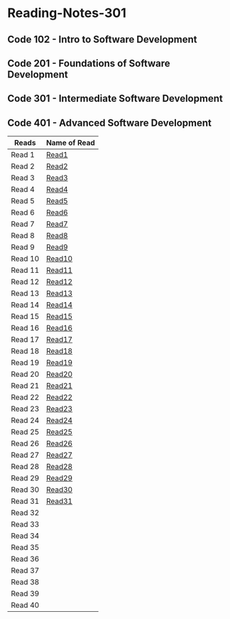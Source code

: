 # Reading-Notes-301
## Code 102 - Intro to Software Development
## Code 201 - Foundations of Software Development
## Code 301 - Intermediate Software Development
## Code 401 - Advanced Software Development


| Reads   | Name of Read |
| ----------- | ----------- |
| Read 1  |[Read1](https://zaidalasfar97.github.io/Reading-Notes/401/Read01)|
| Read 2  |[Read2](https://zaidalasfar97.github.io/Reading-Notes/401/Read02)|
| Read 3  |[Read3](https://zaidalasfar97.github.io/Reading-Notes/401/Read03)|
| Read 4  |[Read4](https://zaidalasfar97.github.io/Reading-Notes/401/Read04)|
| Read 5  |[Read5](https://zaidalasfar97.github.io/Reading-Notes/401/Read05)|
| Read 6  |[Read6](https://zaidalasfar97.github.io/Reading-Notes/401/Read06)|
| Read 7  |[Read7](https://zaidalasfar97.github.io/Reading-Notes/401/Read07)|
| Read 8  |[Read8](https://zaidalasfar97.github.io/Reading-Notes/401/Read08)|
| Read 9  |[Read9](https://zaidalasfar97.github.io/Reading-Notes/401/Read09)|
| Read 10 |[Read10](https://zaidalasfar97.github.io/Reading-Notes/401/Read10)|
| Read 11 |[Read11](https://zaidalasfar97.github.io/Reading-Notes/401/Read11)|
| Read 12 |[Read12](https://zaidalasfar97.github.io/Reading-Notes/401/Read12)|
| Read 13 |[Read13](https://zaidalasfar97.github.io/Reading-Notes/401/Read13)|
| Read 14 |[Read14](https://zaidalasfar97.github.io/Reading-Notes/401/Read14)|
| Read 15 |[Read15](https://zaidalasfar97.github.io/Reading-Notes/401/Read15)|
| Read 16 |[Read16](https://zaidalasfar97.github.io/Reading-Notes/401/Read16)|
| Read 17 |[Read17](https://zaidalasfar97.github.io/Reading-Notes/401/Read17)|
| Read 18 |[Read18](https://zaidalasfar97.github.io/Reading-Notes/401/Read18)|
| Read 19 |[Read19](https://zaidalasfar97.github.io/Reading-Notes/401/Read19)|
| Read 20 |[Read20](https://zaidalasfar97.github.io/Reading-Notes/401/Read20)|
| Read 21 |[Read21](https://zaidalasfar97.github.io/Reading-Notes/401/Read21)|
| Read 22 |[Read22](https://zaidalasfar97.github.io/Reading-Notes/401/Read22)|
| Read 23 |[Read23](https://zaidalasfar97.github.io/Reading-Notes/401/Read23)|
| Read 24 |[Read24](https://zaidalasfar97.github.io/Reading-Notes/401/Read24)|
| Read 25 |[Read25](https://zaidalasfar97.github.io/Reading-Notes/401/Read25)|
| Read 26 |[Read26](https://zaidalasfar97.github.io/Reading-Notes/401/Read26)|
| Read 27 |[Read27](https://zaidalasfar97.github.io/Reading-Notes/401/Read27)|
| Read 28 |[Read28](https://zaidalasfar97.github.io/Reading-Notes/401/Read28)|
| Read 29 |[Read29](https://zaidalasfar97.github.io/Reading-Notes/401/Read29)|
| Read 30 |[Read30](https://zaidalasfar97.github.io/Reading-Notes/401/Read30)|
| Read 31 |[Read31](https://zaidalasfar97.github.io/Reading-Notes/401/Read31)|
| Read 32 | |
| Read 33 | |
| Read 34 | |
| Read 35 | |
| Read 36 | |
| Read 37 | |
| Read 38 | |
| Read 39 | |
| Read 40 | |
